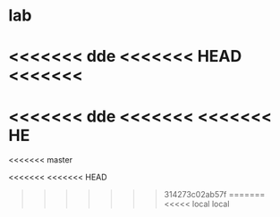 # lab

<<<<<<< dde
<<<<<<< HEAD
<<<<<<<
=======
<<<<<<< dde
<<<<<<<
<<<<<<< HE
=======
<<<<<<< master

<<<<<<<
<<<<<<< HEAD
>>>>>>> 314273c02ab57f
=======
<<<<<
>>>>>>> local
>>>>>>> local
